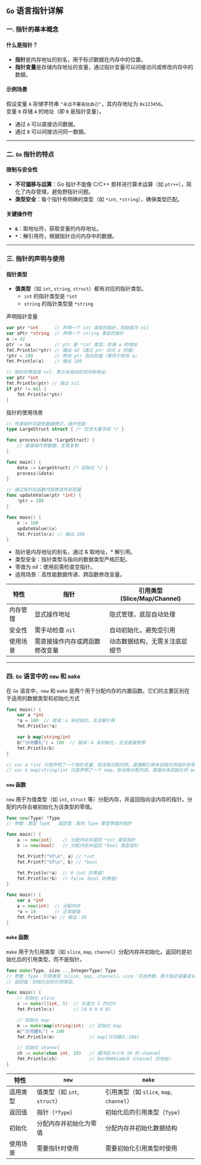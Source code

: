 ## `Go` 语言指针详解

### 一. 指针的基本概念

#### 什么是指针？
- **指针**是内存地址的别名，用于标识数据在内存中的位置。
- **指针变量**是存储内存地址的变量，通过指针变量可以间接访问或修改内存中的数据。

#### 示例场景
假设变量 `A` 存储字符串 `"永远不要高估自己"`，其内存地址为 `0x123456`。  
变量 `B` 存储 `A` 的地址（即 `B` 是指针变量）。  
- 通过 `A` 可以直接访问数据。  
- 通过 `B` 可以间接访问同一数据。

---

### 二. `Go` 指针的特点

#### 限制与安全性
- **不可偏移与运算**：Go 指针不能像 C/C++ 那样进行算术运算（如 `ptr++`），简化了内存管理，避免野指针问题。
- **类型安全**：每个指针有明确的类型（如 `*int`, `*string`），确保类型匹配。

#### 关键操作符
- **`&`**：取地址符，获取变量的内存地址。
- **`*`**：解引用符，根据指针访问内存中的数据。

---

### 三. 指针的声明与使用

#### 指针类型
- **值类型**（如 `int`, `string`, `struct`）都有对应的指针类型。
  - `int` 的指针类型是 `*int`
  - `string` 的指针类型是 `*string`

声明指针变量
```go
var ptr *int      // 声明一个 int 类型的指针，初始值为 nil
var sPtr *string  // 声明一个 string 类型的指针
a := 42
ptr := &a         // ptr 是 *int 类型，存储 a 的地址
fmt.Println(*ptr) // 输出 42（通过 ptr 访问 a 的值）
*ptr = 100        // 修改 ptr 指向的值（等同于修改 a）
fmt.Println(a)    // 输出 100

// 指针的零值是 nil，表示未指向任何内存地址。
var ptr *int
fmt.Println(ptr) // 输出 nil
if ptr != nil {
    fmt.Println(*ptr)
}
```

指针的使用场景
```go
// 传递指针可避免数据拷贝，提升性能
type LargeStruct struct { /* 包含大量字段 */ }

func process(data *LargeStruct) {
    // 直接操作原数据，无需复制
}

func main() {
    data := LargeStruct{ /* 初始化 */ }
    process(&data)
}

// 通过指针在函数内部修改外部变量
func updateValue(ptr *int) {
    *ptr = 200
}

func main() {
    x := 100
    updateValue(&x)
    fmt.Println(x) // 输出 200
}
```
- 指针是内存地址的别名，通过 & 取地址，* 解引用。
- 类型安全：指针类型与指向的数据类型严格匹配。
- 零值为 nil：使用前需检查空指针。
- 适用场景：高性能数据传递、跨函数修改变量。

| 特性                         | 指针                          | 引用类型 (Slice/Map/Channel)         |
|------------------------------|-------------------------------|---------------------------------------|
| 内存管理                     | 显式操作地址                  | 隐式管理，底层自动处理                |
| 安全性                       | 需手动检查 `nil`              | 自动初始化，避免空引用                |
| 使用场景                     | 需直接操作内存或跨函数修改变量 | 动态数据结构，无需关注底层细节        |

---

### 四. `Go` 语言中的 `new` 和 `make`
在 `Go` 语言中，`new` 和 `make` 是两个用于分配内存的内置函数。它们的主要区别在于适用的数据类型和初始化方式
```go
func main() {
    var a *int
    *a = 100  // 错误：a 未初始化，无法解引用
    fmt.Println(*a)

    var b map[string]int
    b["沙河娜扎"] = 100  // 错误：b 未初始化，无法直接使用
    fmt.Println(b)
}

// var a *int 只是声明了一个指针变量，但没有分配内存。直接解引用未初始化的指针会导致 panic。
// var b map[string]int 只是声明了一个 map，但没有分配内存。直接对未初始化的 map 赋值会导致 panic。
```

#### `new` 函数
`new` 用于为值类型（如 `int`, `struct` 等）分配内存，并返回指向该内存的指针。分配的内存会被初始化为该类型的零值。
```go
func new(Type) *Type
// 参数：类型 Type   返回值：指向 Type 类型零值的指针

func main() {
    a := new(int)    // 分配内存并返回 *int 类型指针
    b := new(bool)   // 分配内存并返回 *bool 类型指针

    fmt.Printf("%T\n", a) // *int
    fmt.Printf("%T\n", b) // *bool

    fmt.Println(*a)  // 0（int 的零值）
    fmt.Println(*b)  // false（bool 的零值）
}

func main() {
    var a *int
    a = new(int)  // 分配内存
    *a = 10       // 正常赋值
    fmt.Println(*a) // 输出：10
}
```

#### `make` 函数
`make` 用于为引用类型（如 `slice`, `map`, `channel`）分配内存并初始化。返回的是初始化后的引用类型，而不是指针。
```go
func make(Type, size ...IntegerType) Type
// 参数：Type：引用类型（slice, map, channel）。size：可选参数，用于指定容量或长度。
// 返回值：初始化后的引用类型。

func main() {
    // 初始化 slice
    s := make([]int, 5)  // 长度为 5 的切片
    fmt.Println(s)       // [0 0 0 0 0]

    // 初始化 map
    m := make(map[string]int)  // 初始化 map
    m["沙河娜扎"] = 100
    fmt.Println(m)             // map[沙河娜扎:100]

    // 初始化 channel
    ch := make(chan int, 10)   // 缓冲区大小为 10 的 channel
    fmt.Println(ch)            // 0xc00001a0c0（channel 的地址）
}
```

| 特性          | `new`                          | `make`                          |
|---------------|--------------------------------|---------------------------------|
| 适用类型      | 值类型（如 `int`, `struct`）   | 引用类型（如 `slice`, `map`, `channel`） |
| 返回值        | 指针（`*Type`）                | 初始化后的引用类型（`Type`）    |
| 初始化        | 分配内存并初始化为零值         | 分配内存并初始化数据结构        |
| 使用场景      | 需要指针时使用                 | 需要初始化引用类型时使用        |
